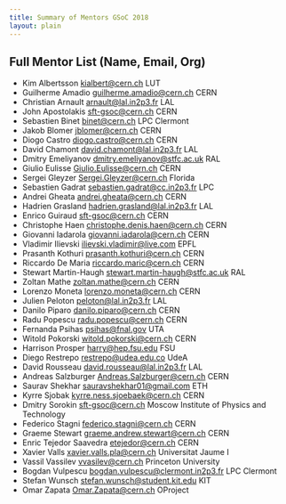 ```yaml
---
title: Summary of Mentors GSoC 2018 
layout: plain
---
```


## Full Mentor List (Name, Email, Org)

* Kim Albertsson [kialbert@cern.ch](mailto:kialbert@cern.ch) LUT
* Guilherme Amadio [guilherme.amadio@cern.ch](mailto:guilherme.amadio@cern.ch) CERN
* Christian Arnault [arnault@lal.in2p3.fr](mailto:arnault@lal.in2p3.fr) LAL
* John Apostolakis [sft-gsoc@cern.ch](mailto:sft-gsoc@cern.ch) CERN
* Sebastien Binet [binet@cern.ch](mailto:binet@cern.ch) LPC Clermont
* Jakob Blomer [jblomer@cern.ch](mailto:jblomer@cern.ch) CERN
* Diogo Castro [diogo.castro@cern.ch](mailto:diogo.castro@cern.ch) CERN
* David Chamont [david.chamont@lal.in2p3.fr](mailto:david.chamont@lal.in2p3.fr) LAL
* Dmitry Emeliyanov [dmitry.emeliyanov@stfc.ac.uk](mailto:dmitry.emeliyanov@stfc.ac.uk) RAL
* Giulio Eulisse [Giulio.Eulisse@cern.ch](mailto:Giulio.Eulisse@cern.ch) CERN
* Sergei Gleyzer [Sergei.Gleyzer@cern.ch](mailto:Sergei.Gleyzer@cern.ch) Florida
* Sebastien Gadrat [sebastien.gadrat@cc.in2p3.fr](mailto:sebastien.gadrat@cc.in2p3.fr) LPC
* Andrei Gheata [andrei.gheata@cern.ch](mailto:andrei.gheata@cern.ch) CERN
* Hadrien Grasland [hadrien.grasland@lal.in2p3.fr](mailto:hadrien.grasland@lal.in2p3.fr) LAL
* Enrico Guiraud [sft-gsoc@cern.ch](mailto:sft-gsoc@cern.ch) CERN
* Christophe Haen [christophe.denis.haen@cern.ch](mailto:christophe.denis.haen@cern.ch) CERN
* Giovanni Iadarola [giovanni.iadarola@cern.ch](mailto:giovanni.iadarola@cern.ch) CERN
* Vladimir Ilievski [ilievski.vladimir@live.com](mailto:ilievski.vladimir@live.com) EPFL
* Prasanth Kothuri [prasanth.kothuri@cern.ch](mailto:prasanth.kothuri@cern.ch) CERN
* Riccardo De Maria [riccardo.maric@cern.ch](mailto:riccardo.maric@cern.ch) CERN
* Stewart Martin-Haugh [stewart.martin-haugh@stfc.ac.uk](mailto:stewart.martin-haugh@stfc.ac.uk) RAL
* Zoltan Mathe [zoltan.mathe@cern.ch](mailto:zoltan.mathe@cern.ch) CERN
* Lorenzo Moneta [lorenzo.moneta@cern.ch](mailto:lorenzo.moneta@cern.ch) CERN
* Julien Peloton [peloton@lal.in2p3.fr](mailto:peloton@lal.in2p3.fr) LAL
* Danilo Piparo [danilo.piparo@cern.ch](mailto:danilo.piparo@cern.ch) CERN
* Radu Popescu [radu.popescu@cern.ch](mailto:radu.popescu@cern.ch) CERN
* Fernanda Psihas [psihas@fnal.gov](mailto:psihas@fnal.gov) UTA
* Witold Pokorski [witold.pokorski@cern.ch](mailto:witold.pokorski@cern.ch) CERN
* Harrison Prosper [harry@hep.fsu.edu](mailto:harry@hep.fsu.edu) FSU
* Diego Restrepo [restrepo@udea.edu.co](mailto:restrepo@udea.edu.co) UdeA
* David Rousseau [david.rousseau@lal.in2p3.fr](mailto:david.rousseau@lal.in2p3.fr) LAL
* Andreas Salzburger [Andreas.Salzburger@cern.ch](mailto:Andreas.Salzburger@cern.ch) CERN
* Saurav Shekhar [sauravshekhar01@gmail.com](mailto:sauravshekhar01@gmail.com) ETH
* Kyrre Sjobak [kyrre.ness.sjoebaek@cern.ch](mailto:kyrre.ness.sjoebaek@cern.ch) CERN
* Dmitry Sorokin [sft-gsoc@cern.ch](mailto:sft-gsoc@cern.ch) Moscow Institute of Physics and Technology
* Federico Stagni [federico.stagni@cern.ch](mailto:federico.stagni@cern.ch) CERN
* Graeme Stewart [graeme.andrew.stewart@cern.ch](mailto:graeme.andrew.stewart@cern.ch) CERN
* Enric Tejedor Saavedra [etejedor@cern.ch](mailto:etejedor@cern.ch) CERN
* Xavier Valls [xavier.valls.pla@cern.ch](mailto:xavier.valls.pla@cern.ch) Universitat Jaume I
* Vassil Vassilev [vvasilev@cern.ch](mailto:vvasilev@cern.ch) Princeton University
* Bogdan Vulpescu [bogdan.vulpescu@clermont.in2p3.fr](mailto:bogdan.vulpescu@clermont.in2p3.fr) LPC Clermont
* Stefan Wunsch [stefan.wunsch@student.kit.edu](mailto:stefan.wunsch@student.kit.edu) KIT
* Omar Zapata [Omar.Zapata@cern.ch](mailto:Omar.Zapata@cern.ch) OProject
